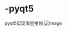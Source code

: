 # -pyqt5
pyqt5实现淘宝抢购
![image](https://github.com/ButBueatiful/dotvim/raw/master/screenshots/vim-screenshot.jpg)
